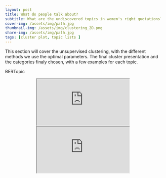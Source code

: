 ```yaml
---
layout: post
title: What do people talk about?
subtitle: What are the undiscovered topics in women's right quotations?
cover-img: /assets/img/path.jpg
thumbnail-img: /assets/img/clustering_2D.png
share-img: /assets/img/path.jpg
tags: [cluster plot, topic lists ]
---
```

This section will cover the unsupervised clustering, with the different methods we use the optimal parameters. The final cluster presentation and the categories finaly chosen, with a few examples for each topic. 

BERTopic

<div style="text-align: center"><iframe src="https://raw.githubusercontent.com/unesmu/unesmu.github.io/master/figures/visualise_topics_red.html"></iframe></div>

<div style="text-align: center"><iframe src="https://raw.githubusercontent.com/epfl-ada/ada-2021-project-concatsanddogs/main/generated_data/BERTopic/visualise_barcharts_red.html"></iframe></div>